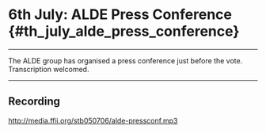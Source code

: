 # 6th July: ALDE Press Conference {#th_july_alde_press_conference}

------------------------------------------------------------------------

The ALDE group has organised a press conference just before the vote.
Transcription welcomed.

------------------------------------------------------------------------

## Recording

<http://media.ffii.org/stb050706/alde-pressconf.mp3>
